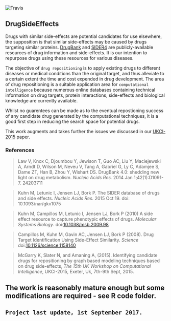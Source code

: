 ![Travis](https://img.shields.io/badge/codedinR-working-blue.svg)
## DrugSideEffects
Drugs with similar side-effects are potential candidates for use elsewhere, the supposition is that similar side-effects may be caused by drugs targeting similar proteins. [DrugBank](http://www.drugbank.ca/ "Drugbank Homepage: Resource") and [SIDER4](http://sideeffects.embl.de/ "SIDER Homepage: Side Effect Resource")  are publicly-available resources of drug information and side-effects. It is our intention to repurpose drugs using these resources for various diseases. 

The objective of  `drug repositioning` is to apply existing drugs to different diseases or medical conditions than the original target, and thus alleviate to a certain extent the time and cost expended in drug development. The area of drug repositioning is a suitable application area for `computational intelligence` because numerous online databases containing technical information on drug targets, protein interactions, side-effects and biological knowledge are currently available. 

Whilst no guarentees can be made as to the eventual repostioning success of any candidate drug generated by the computational techniques, it is a good first step in reducing the search space for potential drugs.

This work augments and takes further the issues we discussed in our [UKCI-2015](https://github.com/kenmcgarry/UKCI2015-side-effects/blob/master/UKCI2015_McGarry.pdf) paper.

### References
> Law V, Knox C, Djoumbou Y, Jewison T, Guo AC, Liu Y, Maciejewski A, Arndt D, Wilson M, Neveu V, Tang A, Gabriel G, Ly C, Adamjee S, Dame ZT, Han B, Zhou Y, Wishart DS. DrugBank 4.0: shedding new light on drug metabolism. *Nucleic Acids Res.* 2014 Jan 1;42(1):D1091-7. 24203711 

> Kuhn M, Letunic I, Jensen LJ, Bork P. The SIDER database of drugs and side effects. *Nucleic Acids Res.* 2015 Oct 19. doi: 10.1093/nar/gkv1075

> Kuhn M, Campillos M, Letunic I, Jensen LJ, Bork P (2010) A side effect resource to capture phenotypic effects of drugs. *Molecular Systems Biology*. doi:[10.1038/msb.2009.98](http://dx.doi.org/10.1038/msb.2009.98)

> Campillos M, Kuhn M, Gavin AC, Jensen LJ, Bork P (2008). Drug Target Identification Using Side-Effect Similarity. *Science* doi:[10.1126/science.1158140](http://dx.doi.org/10.1126/science.1158140)

> McGarry K, Slater N, and Amaning A, (2015). Identifying candidate drugs for repositioning by graph based modeling techniques based on drug side-effects, *The 15th UK Workshop on Computational Intelligence*, UKCI-2015, Exeter, Uk, 7th-9th Sept, 2015.

## The work is reasonably mature enough but some modifications are required - see R code folder.
## `Project last update, 1st September 2017.`
